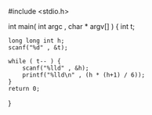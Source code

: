 #include <stdio.h>

int main( int argc , char * argv[] ) {
	int t;

	long long int h;
	scanf("%d" , &t);

	while ( t-- ) {
		scanf("%lld" , &h);
		printf("%lld\n" , (h * (h+1) / 6));
	}
	return 0;
}
